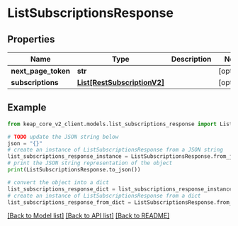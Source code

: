 # ListSubscriptionsResponse


## Properties

Name | Type | Description | Notes
------------ | ------------- | ------------- | -------------
**next_page_token** | **str** |  | [optional] 
**subscriptions** | [**List[RestSubscriptionV2]**](RestSubscriptionV2.md) |  | [optional] 

## Example

```python
from keap_core_v2_client.models.list_subscriptions_response import ListSubscriptionsResponse

# TODO update the JSON string below
json = "{}"
# create an instance of ListSubscriptionsResponse from a JSON string
list_subscriptions_response_instance = ListSubscriptionsResponse.from_json(json)
# print the JSON string representation of the object
print(ListSubscriptionsResponse.to_json())

# convert the object into a dict
list_subscriptions_response_dict = list_subscriptions_response_instance.to_dict()
# create an instance of ListSubscriptionsResponse from a dict
list_subscriptions_response_from_dict = ListSubscriptionsResponse.from_dict(list_subscriptions_response_dict)
```
[[Back to Model list]](../README.md#documentation-for-models) [[Back to API list]](../README.md#documentation-for-api-endpoints) [[Back to README]](../README.md)


